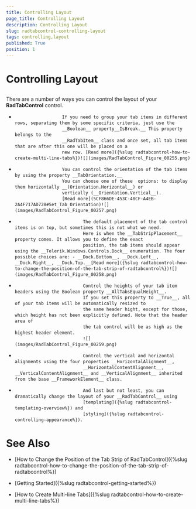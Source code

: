 ```yaml
---
title: Controlling Layout
page_title: Controlling Layout
description: Controlling Layout
slug: radtabcontrol-controlling-layout
tags: controlling,layout
published: True
position: 1
---
```


# Controlling Layout



## 

There are a number of ways you can control the layout of your __RadTabControl__ control.
				

* 
						If you need to group your tab items in different rows, separating them by some specific criteria, just use the
						__Boolean__ property__IsBreak.__ This property belongs to the 
						__RadTabItem__ class and once set, all tab items that are after this one will be placed on a
						new row. [Read more]({%slug radtabcontrol-how-to-create-multi-line-tabs%})![](images/RadTabControl_Figure_00255.png)

* 
						You can control the orientation of the tab items by using the property __TabOrientation.__
						You can choose one of these  options: to display them horizontally __(Orientation.Horizontal__) or 
						vertically (__Orientation.Vertical__).
						[Read more](5CF866DE-453C-48CF-A4EB-2A4F717AD728#Set_Tab_Orientation)![](images/RadTabControl_Figure_00257.png)

* 
								The default placement of the tab control items is on top, but sometimes this is not what we need. 
								Here is when the __TabStripPlacement__ property comes. It allows you to define the exact
								position, the tab items should appear using the __Telerik.Windows.Controls.Dock__ enumeration. The four possible choices are: - __Dock.Bottom__, __Dock.Left__, __Dock.Right__, __Dock.Top.__[Read more]({%slug radtabcontrol-how-to-change-the-position-of-the-tab-strip-of-radtabcontrol%})![](images/RadTabControl_Figure_00258.png)

* 
								Control the heights of your tab item headers using the Boolean property __AllTabsEqualHeight__.
								If you set this property to __True__, all of your tab items will be automatically resized to
								the same header hight, except for those, which height has not been explicitly defined. Note that the header area of 
								the tab control will be as high as the highest header element.
								![](images/RadTabControl_Figure_00259.png)

* 
								Control the vertical and horizontal alignments using the four properties __HorizontalAlignment__,
								__HorizontalContentAlignment__, __VerticalContentAlignment__ and __VerticalAlignment__ inherited from the base __FrameworkElement__ class.
							

* 
								And last but not least, you can dramatically change the layout of your __RadTabControl__ using
								[templating]({%slug radtabcontrol-templating-overview%}) and 
								[styling]({%slug radtabcontrol-controlling-appearance%}).
							

# See Also

 * [How to Change the Position of the Tab Strip of RadTabControl]({%slug radtabcontrol-how-to-change-the-position-of-the-tab-strip-of-radtabcontrol%})

 * [Getting Started]({%slug radtabcontrol-getting-started%})

 * [How to Create Multi-line Tabs]({%slug radtabcontrol-how-to-create-multi-line-tabs%})
